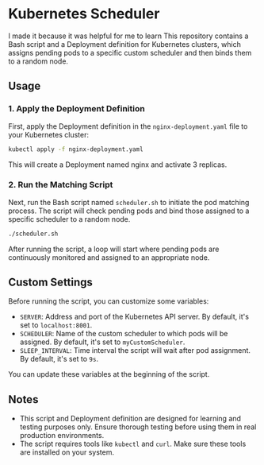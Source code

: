 # Kubernetes Scheduler

I made it because it was helpful for me to learn
This repository contains a Bash script and a Deployment definition for Kubernetes clusters, which assigns pending pods to a specific custom scheduler and then binds them to a random node.

## Usage

### 1. Apply the Deployment Definition

First, apply the Deployment definition in the `nginx-deployment.yaml` file to your Kubernetes cluster:

```bash
kubectl apply -f nginx-deployment.yaml
```

This will create a Deployment named nginx and activate 3 replicas.

### 2. Run the Matching Script

Next, run the Bash script named `scheduler.sh` to initiate the pod matching process. The script will check pending pods and bind those assigned to a specific scheduler to a random node.

```bash
./scheduler.sh
```

After running the script, a loop will start where pending pods are continuously monitored and assigned to an appropriate node.

## Custom Settings

Before running the script, you can customize some variables:

- `SERVER`: Address and port of the Kubernetes API server. By default, it's set to `localhost:8001`.
- `SCHEDULER`: Name of the custom scheduler to which pods will be assigned. By default, it's set to `myCustomScheduler`.
- `SLEEP_INTERVAL`: Time interval the script will wait after pod assignment. By default, it's set to `9s`.

You can update these variables at the beginning of the script.

## Notes

- This script and Deployment definition are designed for learning and testing purposes only. Ensure thorough testing before using them in real production environments.
- The script requires tools like `kubectl` and `curl`. Make sure these tools are installed on your system.



